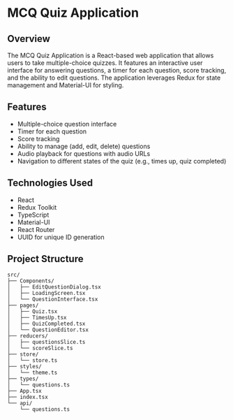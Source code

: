 <!-- # Getting Started with Create React App

This project was bootstrapped with [Create React App](https://github.com/facebook/create-react-app).

## Available Scripts

In the project directory, you can run:

### `npm start`

Runs the app in the development mode.\
Open [http://localhost:3000](http://localhost:3000) to view it in the browser.

The page will reload if you make edits.\
You will also see any lint errors in the console.

### `npm test`

Launches the test runner in the interactive watch mode.\
See the section about [running tests](https://facebook.github.io/create-react-app/docs/running-tests) for more information.

### `npm run build`

Builds the app for production to the `build` folder.\
It correctly bundles React in production mode and optimizes the build for the best performance.

The build is minified and the filenames include the hashes.\
Your app is ready to be deployed!

See the section about [deployment](https://facebook.github.io/create-react-app/docs/deployment) for more information.

### `npm run eject`

**Note: this is a one-way operation. Once you `eject`, you can’t go back!**

If you aren’t satisfied with the build tool and configuration choices, you can `eject` at any time. This command will remove the single build dependency from your project.

Instead, it will copy all the configuration files and the transitive dependencies (webpack, Babel, ESLint, etc) right into your project so you have full control over them. All of the commands except `eject` will still work, but they will point to the copied scripts so you can tweak them. At this point you’re on your own.

You don’t have to ever use `eject`. The curated feature set is suitable for small and middle deployments, and you shouldn’t feel obligated to use this feature. However we understand that this tool wouldn’t be useful if you couldn’t customize it when you are ready for it.

## Learn More

You can learn more in the [Create React App documentation](https://facebook.github.io/create-react-app/docs/getting-started).

To learn React, check out the [React documentation](https://reactjs.org/).
# Venkataai-blendnet-frontend-assignment -->
# MCQ Quiz Application

## Overview
The MCQ Quiz Application is a React-based web application that allows users to take multiple-choice quizzes. It features an interactive user interface for answering questions, a timer for each question, score tracking, and the ability to edit questions. The application leverages Redux for state management and Material-UI for styling.

## Features
- Multiple-choice question interface
- Timer for each question
- Score tracking
- Ability to manage (add, edit, delete) questions
- Audio playback for questions with audio URLs
- Navigation to different states of the quiz (e.g., times up, quiz completed)

## Technologies Used
- React
- Redux Toolkit
- TypeScript
- Material-UI
- React Router
- UUID for unique ID generation

## Project Structure
```plaintext
src/
├── Components/
│   ├── EditQuestionDialog.tsx
│   ├── LoadingScreen.tsx
│   └── QuestionInterface.tsx
├── pages/
│   ├── Quiz.tsx
│   ├── TimesUp.tsx
│   ├── QuizCompleted.tsx
│   └── QuestionEditor.tsx
├── reducers/
│   ├── questionsSlice.ts
│   └── scoreSlice.ts
├── store/
│   └── store.ts
├── styles/
│   └── theme.ts
├── types/
│   └── questions.ts
├── App.tsx
├── index.tsx
└── api/
    └── questions.ts
